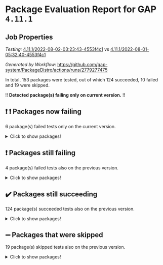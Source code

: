 # Package Evaluation Report for GAP `4.11.1`

## Job Properties

*Testing:* [4.11.1/2022-08-02-03:23:43-4553f4c1](https://github.com/gap-system/PackageDistro/blob/data/reports/4.11.1/2022-08-02-03:23:43-4553f4c1) vs [4.11.1/2022-08-01-05:32:40-4553f4c1](https://github.com/gap-system/PackageDistro/blob/data/reports/4.11.1/2022-08-01-05:32:40-4553f4c1)

*Generated by Workflow:* https://github.com/gap-system/PackageDistro/actions/runs/2779277475

In total, 153 packages were tested, out of which 124 succeeded, 10 failed and 19 were skipped.

:bangbang: **Detected package(s) failing only on current version.** :bangbang:

## :exclamation: :exclamation: Packages now failing

6 package(s) failed tests only on the current version.
<details><summary>Click to show packages!</summary>

- atlasrep 2.1.2 [(failure)](https://github.com/gap-system/PackageDistro/runs/7623831941?check_suite_focus=true) vs atlasrep 2.1.2 [(success)](https://github.com/gap-system/PackageDistro/runs/7604824288?check_suite_focus=true)
- ctbllib 1.3.4 [(failure)](https://github.com/gap-system/PackageDistro/runs/7623833026?check_suite_focus=true) vs ctbllib 1.3.4 [(success)](https://github.com/gap-system/PackageDistro/runs/7604825465?check_suite_focus=true)
- cvec 2.7.5 [(failure)](https://github.com/gap-system/PackageDistro/runs/7623833199?check_suite_focus=true) vs cvec 2.7.5 [(success)](https://github.com/gap-system/PackageDistro/runs/7604825651?check_suite_focus=true)
- orb 4.8.5 [(failure)](https://github.com/gap-system/PackageDistro/runs/7623836244?check_suite_focus=true) vs orb 4.8.5 [(success)](https://github.com/gap-system/PackageDistro/runs/7604829210?check_suite_focus=true)
- semigroups 4.0.0 [(failure)](https://github.com/gap-system/PackageDistro/runs/7623837212?check_suite_focus=true) vs semigroups 4.0.0 [(success)](https://github.com/gap-system/PackageDistro/runs/7604830419?check_suite_focus=true)
- wedderga 4.10.2 [(failure)](https://github.com/gap-system/PackageDistro/runs/7623838829?check_suite_focus=true) vs wedderga 4.10.2 [(success)](https://github.com/gap-system/PackageDistro/runs/7604832179?check_suite_focus=true)
</details>

## :exclamation: Packages still failing

4 package(s) failed tests also on the previous version.
<details><summary>Click to show packages!</summary>

- francy 1.2.4 [(failure)](https://github.com/gap-system/PackageDistro/runs/7623834168?check_suite_focus=true)
- hap 1.46 [(failure)](https://github.com/gap-system/PackageDistro/runs/7623834663?check_suite_focus=true)
- packagemanager 1.2 [(failure)](https://github.com/gap-system/PackageDistro/runs/7623836300?check_suite_focus=true)
- recog 1.3.2 [(failure)](https://github.com/gap-system/PackageDistro/runs/7623836948?check_suite_focus=true)
</details>

## :heavy_check_mark: Packages still succeeding

124 package(s) succeeded tests also on the previous version.
<details><summary>Click to show packages!</summary>

- ace 5.4 [(success)](https://github.com/gap-system/PackageDistro/runs/7623831645?check_suite_focus=true)
- aclib 1.3.2 [(success)](https://github.com/gap-system/PackageDistro/runs/7623831705?check_suite_focus=true)
- agt 0.2 [(success)](https://github.com/gap-system/PackageDistro/runs/7623831761?check_suite_focus=true)
- alnuth 3.2.1 [(success)](https://github.com/gap-system/PackageDistro/runs/7623831820?check_suite_focus=true)
- anupq 3.2.6 [(success)](https://github.com/gap-system/PackageDistro/runs/7623831887?check_suite_focus=true)
- autodoc 2022.07.10 [(success)](https://github.com/gap-system/PackageDistro/runs/7623832007?check_suite_focus=true)
- automata 1.15 [(success)](https://github.com/gap-system/PackageDistro/runs/7623832074?check_suite_focus=true)
- automgrp 1.3.2 [(success)](https://github.com/gap-system/PackageDistro/runs/7623832150?check_suite_focus=true)
- autpgrp 1.10.2 [(success)](https://github.com/gap-system/PackageDistro/runs/7623832214?check_suite_focus=true)
- cap 2022.06-05 [(success)](https://github.com/gap-system/PackageDistro/runs/7623832301?check_suite_focus=true)
- caratinterface 2.3.4 [(success)](https://github.com/gap-system/PackageDistro/runs/7623832399?check_suite_focus=true)
- cddinterface 2020.06.24 [(success)](https://github.com/gap-system/PackageDistro/runs/7623832464?check_suite_focus=true)
- circle 1.6.5 [(success)](https://github.com/gap-system/PackageDistro/runs/7623832525?check_suite_focus=true)
- classicpres 1.22 [(success)](https://github.com/gap-system/PackageDistro/runs/7623832561?check_suite_focus=true)
- cohomolo 1.6.10 [(success)](https://github.com/gap-system/PackageDistro/runs/7623832608?check_suite_focus=true)
- congruence 1.2.4 [(success)](https://github.com/gap-system/PackageDistro/runs/7623832656?check_suite_focus=true)
- corelg 1.56 [(success)](https://github.com/gap-system/PackageDistro/runs/7623832693?check_suite_focus=true)
- crime 1.6 [(success)](https://github.com/gap-system/PackageDistro/runs/7623832752?check_suite_focus=true)
- crisp 1.4.5 [(success)](https://github.com/gap-system/PackageDistro/runs/7623832793?check_suite_focus=true)
- crypting 0.10 [(success)](https://github.com/gap-system/PackageDistro/runs/7623832855?check_suite_focus=true)
- cryst 4.1.25 [(success)](https://github.com/gap-system/PackageDistro/runs/7623832914?check_suite_focus=true)
- crystcat 1.1.10 [(success)](https://github.com/gap-system/PackageDistro/runs/7623832976?check_suite_focus=true)
- cubefree 1.19 [(success)](https://github.com/gap-system/PackageDistro/runs/7623833097?check_suite_focus=true)
- curlinterface 2.2.2 [(success)](https://github.com/gap-system/PackageDistro/runs/7623833145?check_suite_focus=true)
- datastructures 0.2.7 [(success)](https://github.com/gap-system/PackageDistro/runs/7623833250?check_suite_focus=true)
- deepthought 1.0.5 [(success)](https://github.com/gap-system/PackageDistro/runs/7623833318?check_suite_focus=true)
- design 1.7 [(success)](https://github.com/gap-system/PackageDistro/runs/7623833379?check_suite_focus=true)
- difsets 2.3.1 [(success)](https://github.com/gap-system/PackageDistro/runs/7623833443?check_suite_focus=true)
- digraphs 1.5.3 [(success)](https://github.com/gap-system/PackageDistro/runs/7623833491?check_suite_focus=true)
- edim 1.3.5 [(success)](https://github.com/gap-system/PackageDistro/runs/7623833565?check_suite_focus=true)
- example 4.3.2 [(success)](https://github.com/gap-system/PackageDistro/runs/7623833625?check_suite_focus=true)
- factint 1.6.3 [(success)](https://github.com/gap-system/PackageDistro/runs/7623833678?check_suite_focus=true)
- ferret 1.0.8 [(success)](https://github.com/gap-system/PackageDistro/runs/7623833728?check_suite_focus=true)
- fga 1.4.0 [(success)](https://github.com/gap-system/PackageDistro/runs/7623833767?check_suite_focus=true)
- fining 1.5 [(success)](https://github.com/gap-system/PackageDistro/runs/7623833819?check_suite_focus=true)
- float 1.0.3 [(success)](https://github.com/gap-system/PackageDistro/runs/7623833879?check_suite_focus=true)
- format 1.4.3 [(success)](https://github.com/gap-system/PackageDistro/runs/7623833944?check_suite_focus=true)
- forms 1.2.8 [(success)](https://github.com/gap-system/PackageDistro/runs/7623833997?check_suite_focus=true)
- fplsa 1.2.5 [(success)](https://github.com/gap-system/PackageDistro/runs/7623834058?check_suite_focus=true)
- fr 2.4.8 [(success)](https://github.com/gap-system/PackageDistro/runs/7623834121?check_suite_focus=true)
- fwtree 1.3 [(success)](https://github.com/gap-system/PackageDistro/runs/7623834208?check_suite_focus=true)
- gbnp 1.0.5 [(success)](https://github.com/gap-system/PackageDistro/runs/7623834251?check_suite_focus=true)
- generalizedmorphismsforcap 2022.05-01 [(success)](https://github.com/gap-system/PackageDistro/runs/7623834298?check_suite_focus=true)
- genss 1.6.7 [(success)](https://github.com/gap-system/PackageDistro/runs/7623834343?check_suite_focus=true)
- gradedringforhomalg 2022.07-01 [(success)](https://github.com/gap-system/PackageDistro/runs/7623834388?check_suite_focus=true)
- grape 4.8.5 [(success)](https://github.com/gap-system/PackageDistro/runs/7623834430?check_suite_focus=true)
- groupoids 1.69 [(success)](https://github.com/gap-system/PackageDistro/runs/7623834482?check_suite_focus=true)
- grpconst 2.6.2 [(success)](https://github.com/gap-system/PackageDistro/runs/7623834513?check_suite_focus=true)
- guarana 0.96.3 [(success)](https://github.com/gap-system/PackageDistro/runs/7623834571?check_suite_focus=true)
- guava 3.16 [(success)](https://github.com/gap-system/PackageDistro/runs/7623834611?check_suite_focus=true)
- hapcryst 0.1.15 [(success)](https://github.com/gap-system/PackageDistro/runs/7623834719?check_suite_focus=true)
- hecke 1.5.3 [(success)](https://github.com/gap-system/PackageDistro/runs/7623834768?check_suite_focus=true)
- help 3.5 [(success)](https://github.com/gap-system/PackageDistro/runs/7623834812?check_suite_focus=true)
- idrel 2.44 [(success)](https://github.com/gap-system/PackageDistro/runs/7623834860?check_suite_focus=true)
- images 1.3.1 [(success)](https://github.com/gap-system/PackageDistro/runs/7623834936?check_suite_focus=true)
- intpic 0.3.0 [(success)](https://github.com/gap-system/PackageDistro/runs/7623834973?check_suite_focus=true)
- io 4.7.2 [(success)](https://github.com/gap-system/PackageDistro/runs/7623835023?check_suite_focus=true)
- irredsol 1.4.3 [(success)](https://github.com/gap-system/PackageDistro/runs/7623835068?check_suite_focus=true)
- json 2.1.0 [(success)](https://github.com/gap-system/PackageDistro/runs/7623835118?check_suite_focus=true)
- jupyterkernel 1.4.1 [(success)](https://github.com/gap-system/PackageDistro/runs/7623835160?check_suite_focus=true)
- jupyterviz 1.5.1 [(success)](https://github.com/gap-system/PackageDistro/runs/7623835205?check_suite_focus=true)
- kan 1.34 [(success)](https://github.com/gap-system/PackageDistro/runs/7623835248?check_suite_focus=true)
- kbmag 1.5.9 [(success)](https://github.com/gap-system/PackageDistro/runs/7623835296?check_suite_focus=true)
- laguna 3.9.5 [(success)](https://github.com/gap-system/PackageDistro/runs/7623835349?check_suite_focus=true)
- liealgdb 2.2.1 [(success)](https://github.com/gap-system/PackageDistro/runs/7623835399?check_suite_focus=true)
- liepring 2.6 [(success)](https://github.com/gap-system/PackageDistro/runs/7623835438?check_suite_focus=true)
- liering 2.4.2 [(success)](https://github.com/gap-system/PackageDistro/runs/7623835482?check_suite_focus=true)
- linearalgebraforcap 2022.06-03 [(success)](https://github.com/gap-system/PackageDistro/runs/7623835539?check_suite_focus=true)
- loops 3.4.2 [(success)](https://github.com/gap-system/PackageDistro/runs/7623835576?check_suite_focus=true)
- lpres 1.0.3 [(success)](https://github.com/gap-system/PackageDistro/runs/7623835608?check_suite_focus=true)
- majoranaalgebras 1.4 [(success)](https://github.com/gap-system/PackageDistro/runs/7623835661?check_suite_focus=true)
- mapclass 1.4.5 [(success)](https://github.com/gap-system/PackageDistro/runs/7623835704?check_suite_focus=true)
- matgrp 0.64 [(success)](https://github.com/gap-system/PackageDistro/runs/7623835766?check_suite_focus=true)
- modisom 2.5.2 [(success)](https://github.com/gap-system/PackageDistro/runs/7623835807?check_suite_focus=true)
- modulepresentationsforcap 2022.05-03 [(success)](https://github.com/gap-system/PackageDistro/runs/7623835847?check_suite_focus=true)
- monoidalcategories 2022.06-07 [(success)](https://github.com/gap-system/PackageDistro/runs/7623835887?check_suite_focus=true)
- nconvex 2020.11-04 [(success)](https://github.com/gap-system/PackageDistro/runs/7623835931?check_suite_focus=true)
- nilmat 1.4.1 [(success)](https://github.com/gap-system/PackageDistro/runs/7623835986?check_suite_focus=true)
- nock 1.5 [(success)](https://github.com/gap-system/PackageDistro/runs/7623836015?check_suite_focus=true)
- normalizinterface 1.3.3 [(success)](https://github.com/gap-system/PackageDistro/runs/7623836060?check_suite_focus=true)
- nq 2.5.8 [(success)](https://github.com/gap-system/PackageDistro/runs/7623836107?check_suite_focus=true)
- numericalsgps 1.3.1 [(success)](https://github.com/gap-system/PackageDistro/runs/7623836159?check_suite_focus=true)
- openmath 11.5.1 [(success)](https://github.com/gap-system/PackageDistro/runs/7623836198?check_suite_focus=true)
- patternclass 2.4.2 [(success)](https://github.com/gap-system/PackageDistro/runs/7623836359?check_suite_focus=true)
- permut 2.0.4 [(success)](https://github.com/gap-system/PackageDistro/runs/7623836418?check_suite_focus=true)
- polenta 1.3.10 [(success)](https://github.com/gap-system/PackageDistro/runs/7623836478?check_suite_focus=true)
- polymaking 0.8.6 [(success)](https://github.com/gap-system/PackageDistro/runs/7623836528?check_suite_focus=true)
- primgrp 3.4.2 [(success)](https://github.com/gap-system/PackageDistro/runs/7623836576?check_suite_focus=true)
- profiling 2.5.0 [(success)](https://github.com/gap-system/PackageDistro/runs/7623836644?check_suite_focus=true)
- qpa 1.33 [(success)](https://github.com/gap-system/PackageDistro/runs/7623836701?check_suite_focus=true)
- quagroup 1.8.3 [(success)](https://github.com/gap-system/PackageDistro/runs/7623836748?check_suite_focus=true)
- radiroot 2.9 [(success)](https://github.com/gap-system/PackageDistro/runs/7623836805?check_suite_focus=true)
- rcwa 4.7.0 [(success)](https://github.com/gap-system/PackageDistro/runs/7623836853?check_suite_focus=true)
- rds 1.8 [(success)](https://github.com/gap-system/PackageDistro/runs/7623836901?check_suite_focus=true)
- repndecomp 1.2.1 [(success)](https://github.com/gap-system/PackageDistro/runs/7623836988?check_suite_focus=true)
- repsn 3.1.0 [(success)](https://github.com/gap-system/PackageDistro/runs/7623837043?check_suite_focus=true)
- resclasses 4.7.3 [(success)](https://github.com/gap-system/PackageDistro/runs/7623837097?check_suite_focus=true)
- scscp 2.3.1 [(success)](https://github.com/gap-system/PackageDistro/runs/7623837158?check_suite_focus=true)
- sglppow 2.2 [(success)](https://github.com/gap-system/PackageDistro/runs/7623837270?check_suite_focus=true)
- sgpviz 0.999.5 [(success)](https://github.com/gap-system/PackageDistro/runs/7623837321?check_suite_focus=true)
- simpcomp 2.1.14 [(success)](https://github.com/gap-system/PackageDistro/runs/7623837363?check_suite_focus=true)
- singular 2020.12.18 [(success)](https://github.com/gap-system/PackageDistro/runs/7623837428?check_suite_focus=true)
- sla 1.5.3 [(success)](https://github.com/gap-system/PackageDistro/runs/7623837500?check_suite_focus=true)
- smallgrp 1.5 [(success)](https://github.com/gap-system/PackageDistro/runs/7623837590?check_suite_focus=true)
- smallsemi 0.6.13 [(success)](https://github.com/gap-system/PackageDistro/runs/7623837677?check_suite_focus=true)
- sonata 2.9.4 [(success)](https://github.com/gap-system/PackageDistro/runs/7623837759?check_suite_focus=true)
- sophus 1.25 [(success)](https://github.com/gap-system/PackageDistro/runs/7623837849?check_suite_focus=true)
- spinsym 1.5.2 [(success)](https://github.com/gap-system/PackageDistro/runs/7623837933?check_suite_focus=true)
- symbcompcc 1.3.2 [(success)](https://github.com/gap-system/PackageDistro/runs/7623838008?check_suite_focus=true)
- thelma 1.3 [(success)](https://github.com/gap-system/PackageDistro/runs/7623838093?check_suite_focus=true)
- tomlib 1.2.9 [(success)](https://github.com/gap-system/PackageDistro/runs/7623838162?check_suite_focus=true)
- toric 1.9.5 [(success)](https://github.com/gap-system/PackageDistro/runs/7623838240?check_suite_focus=true)
- toricvarieties 2022.07.13 [(success)](https://github.com/gap-system/PackageDistro/runs/7623838291?check_suite_focus=true)
- transgrp 3.6.3 [(success)](https://github.com/gap-system/PackageDistro/runs/7623838378?check_suite_focus=true)
- ugaly 4.0.3 [(success)](https://github.com/gap-system/PackageDistro/runs/7623838472?check_suite_focus=true)
- unipot 1.5 [(success)](https://github.com/gap-system/PackageDistro/runs/7623838545?check_suite_focus=true)
- unitlib 4.1.0 [(success)](https://github.com/gap-system/PackageDistro/runs/7623838588?check_suite_focus=true)
- utils 0.74 [(success)](https://github.com/gap-system/PackageDistro/runs/7623838667?check_suite_focus=true)
- uuid 0.7 [(success)](https://github.com/gap-system/PackageDistro/runs/7623838709?check_suite_focus=true)
- walrus 0.9991 [(success)](https://github.com/gap-system/PackageDistro/runs/7623838771?check_suite_focus=true)
- xmod 2.88 [(success)](https://github.com/gap-system/PackageDistro/runs/7623838876?check_suite_focus=true)
- xmodalg 1.22 [(success)](https://github.com/gap-system/PackageDistro/runs/7623838953?check_suite_focus=true)
- yangbaxter 0.10.0 [(success)](https://github.com/gap-system/PackageDistro/runs/7623839005?check_suite_focus=true)
- zeromqinterface 0.14 [(success)](https://github.com/gap-system/PackageDistro/runs/7623839059?check_suite_focus=true)
</details>

## :heavy_minus_sign: Packages that were skipped

19 package(s) skipped tests also on the previous version.
<details><summary>Click to show packages!</summary>

- 4ti2interface 2022.03-01 [(skipped)](https://github.com/gap-system/PackageDistro/runs/7623755615?check_suite_focus=true)
- browse 1.8.14 [(skipped)](https://github.com/gap-system/PackageDistro/runs/7623755615?check_suite_focus=true)
- examplesforhomalg 2022.03-01 [(skipped)](https://github.com/gap-system/PackageDistro/runs/7623755615?check_suite_focus=true)
- gapdoc 1.6.5 [(skipped)](https://github.com/gap-system/PackageDistro/runs/7623755615?check_suite_focus=true)
- gauss 2022.03-01 [(skipped)](https://github.com/gap-system/PackageDistro/runs/7623755615?check_suite_focus=true)
- gaussforhomalg 2022.03-01 [(skipped)](https://github.com/gap-system/PackageDistro/runs/7623755615?check_suite_focus=true)
- gradedmodules 2022.03-01 [(skipped)](https://github.com/gap-system/PackageDistro/runs/7623755615?check_suite_focus=true)
- homalg 2022.03-01 [(skipped)](https://github.com/gap-system/PackageDistro/runs/7623755615?check_suite_focus=true)
- homalgtocas 2022.07-01 [(skipped)](https://github.com/gap-system/PackageDistro/runs/7623755615?check_suite_focus=true)
- io_forhomalg 2022.03-01 [(skipped)](https://github.com/gap-system/PackageDistro/runs/7623755615?check_suite_focus=true)
- itc 1.5.1 [(skipped)](https://github.com/gap-system/PackageDistro/runs/7623755615?check_suite_focus=true)
- localizeringforhomalg 2022.03-01 [(skipped)](https://github.com/gap-system/PackageDistro/runs/7623755615?check_suite_focus=true)
- matricesforhomalg 2022.06-01 [(skipped)](https://github.com/gap-system/PackageDistro/runs/7623755615?check_suite_focus=true)
- modules 2022.03-01 [(skipped)](https://github.com/gap-system/PackageDistro/runs/7623755615?check_suite_focus=true)
- polycyclic 2.16 [(skipped)](https://github.com/gap-system/PackageDistro/runs/7623755615?check_suite_focus=true)
- ringsforhomalg 2022.07-01 [(skipped)](https://github.com/gap-system/PackageDistro/runs/7623755615?check_suite_focus=true)
- sco 2022.03-01 [(skipped)](https://github.com/gap-system/PackageDistro/runs/7623755615?check_suite_focus=true)
- toolsforhomalg 2022.05-01 [(skipped)](https://github.com/gap-system/PackageDistro/runs/7623755615?check_suite_focus=true)
- xgap 4.31 [(skipped)](https://github.com/gap-system/PackageDistro/runs/7623755615?check_suite_focus=true)
</details>

